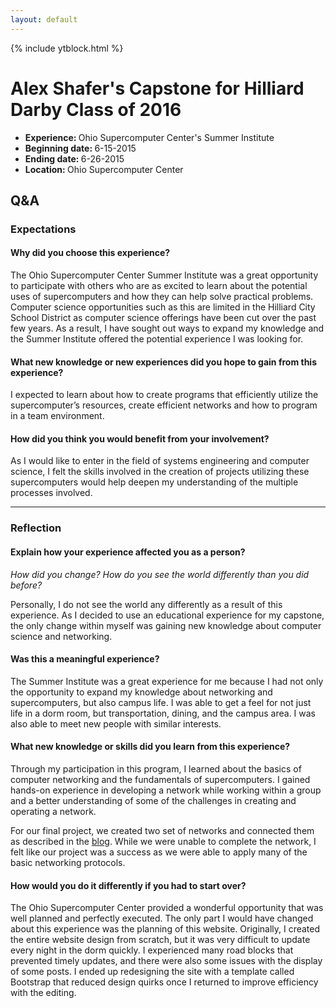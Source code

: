 ```yaml
---
layout: default
---
```


{% include ytblock.html %}

# Alex Shafer's Capstone for Hilliard Darby Class of 2016

<ul class="list-group">
  <li class="list-group-item"><b>Experience: </b>Ohio Supercomputer Center's Summer Institute</li>
  <li class="list-group-item"><b>Beginning date: </b>6-15-2015</li>
  <li class="list-group-item"><b>Ending date: </b>6-26-2015</li>
  <li class="list-group-item"><b>Location: </b>Ohio Supercomputer Center</li>
</ul>

## Q&A

### Expectations

#### Why did you choose this experience?

The Ohio Supercomputer Center Summer Institute was a great opportunity to participate
with others who are as excited to learn about the potential uses of supercomputers
and how they can help solve practical problems. Computer science opportunities
such as this are limited in the Hilliard City School District as computer science
offerings have been cut over the past few years. As a result, I have sought
out ways to expand my knowledge and the Summer Institute offered the potential
experience I was looking for.


#### What new knowledge or new experiences did you hope to gain from this experience?

I expected to learn about how to create programs that efficiently utilize the supercomputer’s
resources, create efficient networks and how to program in a team environment.

#### How did you think you would benefit from your involvement?

As I would like to enter in the field of systems engineering and computer science,
I felt the skills involved in the creation of projects utilizing these supercomputers
would help deepen my understanding of the multiple processes involved.

---

### Reflection

#### Explain how your experience affected you as a person?

*How did you change? How do you see the world differently than you did before?*

Personally, I do not see the world any differently as a result of this experience.
As I decided to use an educational experience for my capstone, the only change
within myself was gaining new knowledge about computer science and networking.

#### Was this a meaningful experience?

The Summer Institute was a great experience for me because I had
not only the opportunity to expand my knowledge about networking and supercomputers,
but also campus life. I was able to get a feel for not just life in a dorm
room, but transportation, dining, and the campus area. I was also able to meet
new people with similar interests.

#### What new knowledge or skills did you learn from this experience?

Through my participation in this program, I learned about the basics of computer networking
and the fundamentals of supercomputers. I gained hands-on experience in developing
a network while working within a group and a better understanding of some of
the challenges in creating and operating a network.

For our final project, we created two set of networks and connected them as described
in the [blog](/blog). While we were unable to complete
the network, I felt like our project was a success as we were able to apply
many of the basic networking protocols.

#### How would you do it differently if you had to start over?

The Ohio Supercomputer Center provided a wonderful opportunity that was well planned
and perfectly executed. The only part I would have changed about this experience
was the planning of this website. Originally, I created the entire website
design from scratch, but it was very difficult to update every night in the
dorm quickly. I experienced many road blocks that prevented timely updates,
and there were also some issues with the display of some posts. I ended up
redesigning the site with a template called Bootstrap that reduced design quirks
once I returned to improve efficiency with the editing.
